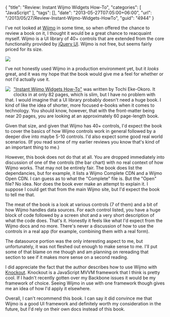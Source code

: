 {
	"title": "Review: Instant Wijmo Widgets How-To",
	"categories": [
		"JavaScript"
	],
	"tags": [],
	"date": "2013-05-27T07:05:00+06:00",
	"url": "/2013/05/27/Review-Instant-Wijmo-Widgets-HowTo",
	"guid": "4944"
}

I've not looked at <a href="http://wijmo.com/">Wijmo</a> in some time, so when offered the chance to review a book on it, I thought it would be a great chance to reacquaint myself. Wijmo is a UI library of 40+ controls that are extended from the core functionality provided by <a href="http://www.jqueryui.com">jQuery UI</a>. Wijmo is not free, but seems fairly priced for its size.
<!--more-->
<img src="http://www.raymondcamden.com/images/Screenshot_5_27_13_5_54_AM.png" />

I've not honestly used Wijmo in a production environment yet, but it <i>looks</i> great, and it was my hope that the book would give me a feel for whether or not I'd actually use it.

<img src="http://www.raymondcamden.com/images/1868OS_0.jpg" style="float:left;margin-right: 10px; margin-bottom:10px" /> <a href="http://www.packtpub.com/how-to-use-wijmo-widgets/book">"Instant Wijmo Widgets How-To"</a> was written by Tochi Eke-Okoro. It clocks in at only 82 pages, which is slim, but I have no problem with that. I would imagine that a UI library probably doesn't need a huge book. I kind of like the idea of shorter, more focused e-books when it comes to technology. You should know, however, that with the front-matter being near 20 pages, you are looking at an approximately 60 page-length book.

Given that size, and given that Wijmo has 40+ controls, I'd expect the book to cover the basics of how Wijmo controls work in general followed by a deeper dive into maybe 5-10 controls. I'd also expect some good real world scenarios. (If you read some of my earlier reviews you know that's kind of an important thing to me.)

However, this book does not do that at all. You are dropped immediately into discussion of one of the controls (the bar chart) with no real context of how Wijmo works. That may not be entirely fair. The book does list the dependancies, but for example, it lists a Wijmo Complete CDN and a Wijmo Open CDN. I can guess as to what the "Complete" file is. But the "Open" file? No idea. Nor does the book ever make an attempt to explain it. I suppose I could get that from the main Wijmo site, but I'd expect the book to tell me that.

The meat of the book is a look at various controls (7 of them) and a bit of how Wijmo handles data sources. For each control listed, you have a huge block of code followed by a screen shot and a very short description of what the code does. That's it. Honestly it feels like what I'd expect from the Wijmo docs and no more. There's never a discussion of how to use the controls in a real app (for example, combining them with a real form). 

The datasource portion was the only interesting aspect to me, but unfortunately, it was not fleshed out enough to make sense to me. I'll put some of that blame on me though and am planning on rereading that section to see if it makes more sense on a second reading.

I did appreciate the fact that the author describes how to use Wijmo with <a href="http://knockoutjs.com/">Knockout</a>. Knockout is a JavaScript MVVM framework that I think is pretty cool. If I hadn't recently gotten over my Backbone issues it would be my framework of choice. Seeing Wijmo in use with one framework though gives me an idea of how I'd apply it elsewhere. 

Overall, I can't recommend this book. I can say it did convince me that Wijmo is a good UI framework and definitely worth my consideration in the future, but I'd rely on their own docs instead of this book.